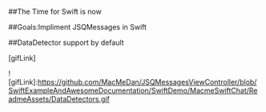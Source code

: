 ##The Time for Swift is now

##Goals:Impliment JSQMessages in Swift

##DataDetector support by default

[gifLink]

![gifLink]:https://github.com/MacMeDan/JSQMessagesViewController/blob/SwiftExampleAndAwesomeDocumentation/SwiftDemo/MacmeSwiftChat/ReadmeAssets/DataDetectors.gif
